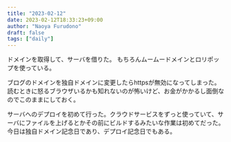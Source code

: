 ```yaml
---
title: "2023-02-12"
date: 2023-02-12T18:33:23+09:00
author: "Naoya Furudono"
draft: false
tags: ["daily"]
---
```


ドメインを取得して、サーバを借りた。
もちろんムームードメインとロリポップを使っている。

ブログのドメインを独自ドメインに変更したらhttpsが無効になってしまった。
読むときに怒るブラウザいるかも知れないのが怖いけど、お金がかかるし面倒なのでこのままにしておく。

サーバへのデプロイを初めて行った。クラウドサービスをずっと使っていて、サーバにファイルを上げるとかその前にビルドするみたいな作業は初めてだった。
今日は独自ドメイン記念日であり、デプロイ記念日でもある。

